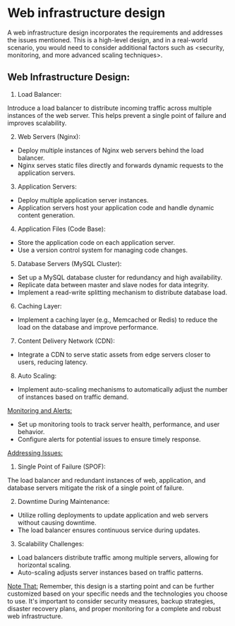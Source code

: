 # Web infrastructure design

A web infrastructure design incorporates the requirements and addresses the issues mentioned. This is a high-level design, and in a real-world scenario, you would need to consider additional factors such as <security, monitoring, and more advanced scaling techniques>.

## Web Infrastructure Design:

1. Load Balancer:

Introduce a load balancer to distribute incoming traffic across multiple instances of the web server. This helps prevent a single point of failure and improves scalability.

2. Web Servers (Nginx):

* Deploy multiple instances of Nginx web servers behind the load balancer.
* Nginx serves static files directly and forwards dynamic requests to the application servers.

3. Application Servers:

* Deploy multiple application server instances.
* Application servers host your application code and handle dynamic content generation.

4. Application Files (Code Base):

* Store the application code on each application server.
* Use a version control system for managing code changes.

5. Database Servers (MySQL Cluster):

* Set up a MySQL database cluster for redundancy and high availability.
* Replicate data between master and slave nodes for data integrity.
* Implement a read-write splitting mechanism to distribute database load.

6. Caching Layer:

* Implement a caching layer (e.g., Memcached or Redis) to reduce the load on the database and improve performance.

7. Content Delivery Network (CDN):

* Integrate a CDN to serve static assets from edge servers closer to users, reducing latency.

8. Auto Scaling:

* Implement auto-scaling mechanisms to automatically adjust the number of instances based on traffic demand.

[Monitoring and Alerts:]()

* Set up monitoring tools to track server health, performance, and user behavior.
* Configure alerts for potential issues to ensure timely response.

[Addressing Issues:]()

1. Single Point of Failure (SPOF):

The load balancer and redundant instances of web, application, and database servers mitigate the risk of a single point of failure.

2. Downtime During Maintenance:

* Utilize rolling deployments to update application and web servers without causing downtime.
* The load balancer ensures continuous service during updates.

3. Scalability Challenges:

* Load balancers distribute traffic among multiple servers, allowing for horizontal scaling.
* Auto-scaling adjusts server instances based on traffic patterns.

[Note That:]() Remember, this design is a starting point and can be further customized based on your specific needs and the technologies you choose to use. It's important to consider security measures, backup strategies, disaster recovery plans, and proper monitoring for a complete and robust web infrastructure.
